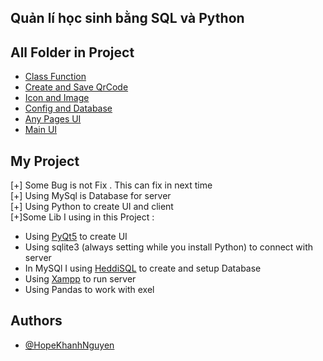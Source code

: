 
## Quản lí học sinh bằng SQL và Python
## All Folder in Project

 - [Class Function](https://github.com/HopeKhanhNguyen/QuanLiHS/tree/main/Function)
 - [Create and Save QrCode](https://github.com/HopeKhanhNguyen/QuanLiHS/tree/main/QRCode)
 - [Icon and Image](https://github.com/HopeKhanhNguyen/QuanLiHS/tree/main/assert)
 - [Config and Database](https://github.com/HopeKhanhNguyen/QuanLiHS/tree/main/config)
 - [Any Pages UI](https://github.com/HopeKhanhNguyen/QuanLiHS/tree/main/pages)
 - [Main UI](https://github.com/HopeKhanhNguyen/QuanLiHS/tree/main/ui)



## My Project 

[+] Some Bug is not Fix . This can fix in next time  
[+] Using MySql is Database for server \
[+] Using Python to create UI and client \
[+]Some Lib I using in this Project : 
- Using [PyQt5](https://pypi.org/project/PyQt5/) to create UI 
- Using sqlite3 (always setting while you install Python) to connect with server
- In MySQl I using [HeddiSQL](https://www.heidisql.com/)  to create and setup Database
- Using [Xampp](https://www.apachefriends.org/download.html) to run server
- Using Pandas to work with exel 




## Authors

- [@HopeKhanhNguyen](https://www.github.com/HopeKhanhNguyen)

